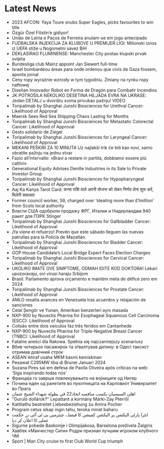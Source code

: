 # Latest News
-  2023 AFCON: Yaya Toure snubs Super Eagles, picks favourites to win title
-  Özgür Özel Filistin’e gidiyor!
-  União de Leiria e Paços de Ferreira anulam-se em jogo antecipado
-  FUDBALSKA INJEKCIJA ZA KLUBOVE U PREMIJER LIGI: Milionski iznos iz UEFA stiže u Nogometni savez BiH
-  DEKLASIRAO FLUMINENSE: Manchester City postao klupski prvak svijeta
-  Bundesliga club Mainz appoint Jan Siewert full-time
-  Israel bombardeou áreas para onde ordenou que civis de Gaza fossem, aponta jornal
-  Ceny ropy wyraźnie wzrosły w tym tygodniu. Zmiany na rynku ropy naftowej
-  Diseñan Innovador Robot en Forma de Dragón para Combatir Incendios
-  JK POTROŠILA NEKOLIKO DESETINA HILJADA EVRA NA UKRASE: Jedan DETALJ u dvorištu svima privukao pažnju! VIDEO
-  Toripalimab by Shanghai Junshi Biosciences for Urethral Cancer: Likelihood of Approval
-  Maersk Sees Red Sea Shipping Chaos Lasting for Months
-  Toripalimab by Shanghai Junshi Biosciences for Metastatic Colorectal Cancer: Likelihood of Approval
-  Gesto solidario de Ziegel
-  Toripalimab by Shanghai Junshi Biosciences for Laryngeal Cancer: Likelihood of Approval
-  MEKANI PEŠKIRI ZA 10 MINUTA Uz najlakši trik će biti kao novi, samo obratite pažnju na jednu stvar
-  Fazio all’intervallo: «Bravi a restare in partita, dobbiamo essere più cattivi»
-  Generational Equity Advises Denille Industries in its Sale to Private Investor Group
-  Toripalimab by Shanghai Junshi Biosciences for Hypopharyngeal Cancer: Likelihood of Approval
-  Aaj Ka Kanya Tarot Card: कन्या राशि वाले अपनी योजना को लेकर निर्णय लेना शुरू करें, मिलेगी सफलता
-  Former council worker, 59, charged over ‘stealing more than £1million’ from Scots local authority
-  Власти США одобрили продажу ФРГ, Италии и Нидерландам 940 ракет для ПЗРК Stinger
-  Toripalimab by Shanghai Junshi Biosciences for Gallbladder Cancer: Likelihood of Approval
-  ¡Ya viene el refuerzo! Prevén que este sábado lleguen las nuevas patrullas para la Policía de Mazatlán.
-  Toripalimab by Shanghai Junshi Biosciences for Bladder Cancer: Likelihood of Approval
-  GOP House Candidate’s Local Bridge Expert Faces Election Charges
-  Toripalimab by Shanghai Junshi Biosciences for Cervical Cancer: Likelihood of Approval
-  UKOLIKO IMATE OVE SIMPTOME, ODMAH IDITE KOD DOKTORA! Lekari upozoravaju, ovi virusi haraju Srbijom
-  Brasil. Parlamento aprova orçamento e mantém meta de défice zero em 2024
-  Toripalimab by Shanghai Junshi Biosciences for Prostate Cancer: Likelihood of Approval
-  AMLO resalta avances en Venezuela tras acuerdos y relajación de sanciones
-  Celal Şengör ve Yunan, Amerikan benzerleri aynı masada
-  NXP-900 by Nuvectis Pharma for Esophageal Squamous Cell Carcinoma (ESCC): Likelihood of Approval
-  Colisão entre dois veículos faz três feridos em Cantanhede
-  NXP-900 by Nuvectis Pharma for Triple-Negative Breast Cancer (TNBC): Likelihood of Approval
-  Fatalne wieści dla Rakowa. Spełnia się najczarniejszy scenariusz
-  Вбив чотирьох пасажирок та зґвалтував дитину: в Одесі таксист отримав довічний строк
-  ASEAN iktiraf usaha MKM basmi kemiskinan
-  Pesawat C295MW tiba di Brunei Januari 2024
-  Suzana Pires sai em defesa de Paolla Oliveira após críticas na web: ‘Siga inspirando todas nós’
-  Франција го заврши повлекувањето на војниците од Нигер
-  Почина еден од ранетите во пукотницата на Карловиот Универзитет во Прага
-  اهلي السيسبان يكسب منافسه اتحاد22 في بطولة شهداء الشيخ عثمان
-  "Guruló dollárok?" Lepattant a kormány Márki-Zay Pterről
-  Kattilathu bestreitet Liebesbeziehung zu Amira Pocher
-  Program cetus sikap ingin tahu, teroka minat baharu
-  انٹرا پارٹی الیکشن پر الیکشن کمیشن کا فیصلہ، چیئرمین پی ٹی آئی نے حکمت عملی کا اعلان کر دیا
-  Sigurne pobede Baskonije i Olimpijakosa, Barselona preživela Žalgiris
-  Хавбек «Манчестер Сити» Родри признан лучшим игроком клубного ЧМ
-  Sport | Man City cruise to first Club World Cup triumph
